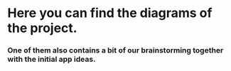 # Here you can find the diagrams of the project.

### One of them also contains a bit of our brainstorming together with the initial app ideas.

